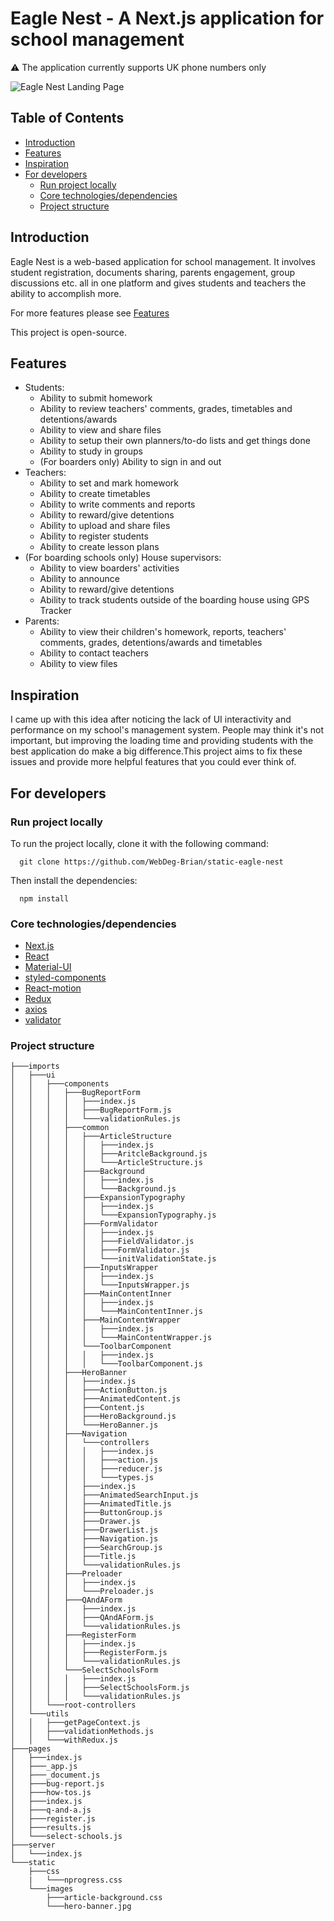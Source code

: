 # Eagle Nest - A Next.js application for school management

:warning: The application currently supports UK phone numbers only

![Eagle Nest Landing Page](https://user-images.githubusercontent.com/43169879/48971130-b8c59e00-f00d-11e8-959e-a55c3d4d9615.png)

## Table of Contents

- [Introduction](#introduction)
- [Features](#features)
- [Inspiration](#inspiration)
- [For developers](#for-developers)
  - [Run project locally](#run-project-locally)
  - [Core technologies/dependencies](#core-technologiesdependencies)
  - [Project structure](#project-structure)

## Introduction

Eagle Nest is a web-based application for school management. It involves student registration, documents sharing, parents engagement, group discussions etc. all in one platform and gives students and teachers the ability to accomplish more.

For more features please see [Features](#features)

This project is open-source.

## Features

- Students:
  - Ability to submit homework
  - Ability to review teachers' comments, grades, timetables and detentions/awards
  - Ability to view and share files
  - Ability to setup their own planners/to-do lists and get things done
  - Ability to study in groups
  - (For boarders only) Ability to sign in and out
- Teachers:
  - Ability to set and mark homework
  - Ability to create timetables
  - Ability to write comments and reports
  - Ability to reward/give detentions
  - Ability to upload and share files
  - Ability to register students
  - Ability to create lesson plans
- (For boarding schools only) House supervisors:
  - Ability to view boarders' activities
  - Ability to announce
  - Ability to reward/give detentions
  - Ability to track students outside of the boarding house using GPS Tracker
- Parents:
  - Ability to view their children's homework, reports, teachers' comments, grades, detentions/awards and timetables
  - Ability to contact teachers
  - Ability to view files

## Inspiration

I came up with this idea after noticing the lack of UI interactivity and performance on my school's management system. People may think it's not important, but improving the loading time and providing students with the best application do make a big difference.This project aims to fix these issues and provide more helpful features that you could ever think of.

## For developers

### Run project locally

To run the project locally, clone it with the following command:

```
  git clone https://github.com/WebDeg-Brian/static-eagle-nest
```

Then install the dependencies:

```
  npm install
```

### Core technologies/dependencies

- [Next.js](https://github.com/zeit/next.js)
- [React](https://github.com/facebook/react)
- [Material-UI](https://github.com/mui-org/material-ui)
- [styled-components](https://github.com/styled-components/styled-components)
- [React-motion](https://github.com/chenglou/react-motion)
- [Redux](https://github.com/reduxjs/redux)
- [axios](https://github.com/axios/axios)
- [validator](https://github.com/chriso/validator)

### Project structure

```
├───imports
│   ├───ui
│   │   ├───components
│   │   │   ├───BugReportForm
│   │   │   │   ├───index.js
│   │   │   │   ├───BugReportForm.js
│   │   │   │   └───validationRules.js
│   │   │   ├───common
│   │   │   │   ├───ArticleStructure
│   │   │   │   │   ├───index.js
│   │   │   │   │   ├───AritcleBackground.js
│   │   │   │   │   └───ArticleStructure.js
│   │   │   │   ├───Background
│   │   │   │   │   ├───index.js
│   │   │   │   │   └───Background.js
│   │   │   │   ├───ExpansionTypography
│   │   │   │   │   ├───index.js
│   │   │   │   │   └───ExpansionTypography.js
│   │   │   │   ├───FormValidator
│   │   │   │   │   ├───index.js
│   │   │   │   │   ├───FieldValidator.js
│   │   │   │   │   ├───FormValidator.js
│   │   │   │   │   └───initValidationState.js
│   │   │   │   ├───InputsWrapper
│   │   │   │   │   ├───index.js
│   │   │   │   │   └───InputsWrapper.js
│   │   │   │   ├───MainContentInner
│   │   │   │   │   ├───index.js
│   │   │   │   │   └───MainContentInner.js
│   │   │   │   ├───MainContentWrapper
│   │   │   │   │   ├───index.js
│   │   │   │   │   └───MainContentWrapper.js
│   │   │   │   └───ToolbarComponent
│   │   │   │   │   ├───index.js
│   │   │   │   │   └───ToolbarComponent.js
│   │   │   ├───HeroBanner
│   │   │   │   ├───index.js
│   │   │   │   ├───ActionButton.js
│   │   │   │   ├───AnimatedContent.js
│   │   │   │   ├───Content.js
│   │   │   │   ├───HeroBackground.js
│   │   │   │   └───HeroBanner.js
│   │   │   ├───Navigation
│   │   │   │   └───controllers
│   │   │   │   │   ├───index.js
│   │   │   │   │   ├───action.js
│   │   │   │   │   ├───reducer.js
│   │   │   │   │   └───types.js
│   │   │   │   ├───index.js
│   │   │   │   ├───AnimatedSearchInput.js
│   │   │   │   ├───AnimatedTitle.js
│   │   │   │   ├───ButtonGroup.js
│   │   │   │   ├───Drawer.js
│   │   │   │   ├───DrawerList.js
│   │   │   │   ├───Navigation.js
│   │   │   │   ├───SearchGroup.js
│   │   │   │   ├───Title.js
│   │   │   │   └───validationRules.js
│   │   │   ├───Preloader
│   │   │   │   ├───index.js
│   │   │   │   └───Preloader.js
│   │   │   ├───QAndAForm
│   │   │   │   ├───index.js
│   │   │   │   ├───QAndAForm.js
│   │   │   │   └───validationRules.js
│   │   │   ├───RegisterForm
│   │   │   │   ├───index.js
│   │   │   │   ├───RegisterForm.js
│   │   │   │   └───validationRules.js
│   │   │   └───SelectSchoolsForm
│   │   │   │   ├───index.js
│   │   │   │   ├───SelectSchoolsForm.js
│   │   │   │   └───validationRules.js
│   │   └───root-controllers
│   └───utils
│   │   ├───getPageContext.js
│   │   ├───validationMethods.js
│   │   └───withRedux.js
├───pages
│   ├───index.js
│   ├───_app.js
│   ├───_document.js
│   ├───bug-report.js
│   ├───how-tos.js
│   ├───index.js
│   ├───q-and-a.js
│   ├───register.js
│   ├───results.js
│   └───select-schools.js
├───server
│   └───index.js
└───static
    ├───css
    |   └───nprogress.css   
    └───images
        ├───article-background.css
        └───hero-banner.jpg
```